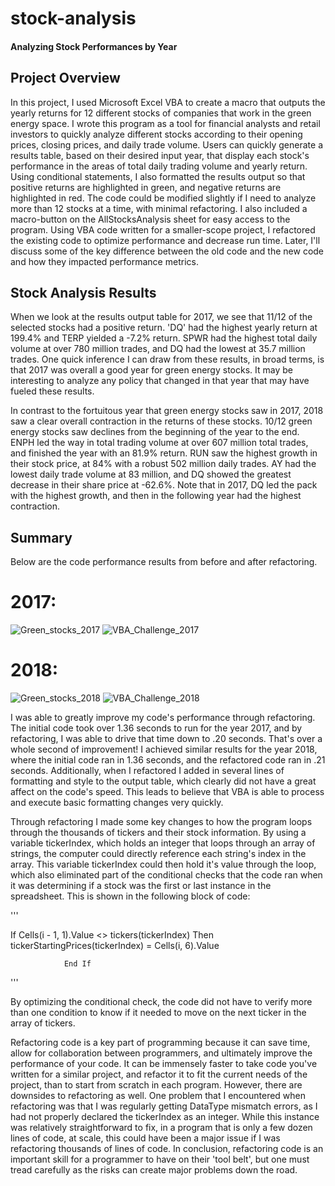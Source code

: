 # stock-analysis

#### Analyzing Stock Performances by Year

## Project Overview

In this project, I used Microsoft Excel VBA to create a macro that outputs the yearly returns for 12 different stocks of companies that work in the green energy space. I wrote this program as a tool for financial analysts and retail investors to quickly analyze different stocks according to their opening prices, closing prices, and daily trade volume. Users can quickly generate a results table, based on their desired input year, that display each stock's performance in the areas of total daily trading volume and yearly return. Using conditional statements, I also formatted the results output so that positive returns are highlighted in green, and negative returns are highlighted in red. The code could be modified slightly if I need to analyze more than 12 stocks at a time, with minimal refactoring. I also included a macro-button on the AllStocksAnalysis sheet for easy access to the program. Using VBA code written for a smaller-scope project, I refactored the existing code to optimize performance and decrease run time. Later, I'll discuss some of the key difference between the old code and the new code and how they impacted performance metrics. 

## Stock Analysis Results

When we look at the results output table for 2017, we see that 11/12 of the selected stocks had a positive return. 'DQ' had the highest yearly return at 199.4% and TERP yielded a -7.2% return. SPWR had the highest total daily volume at over 780 million trades, and DQ had the lowest at 35.7 million trades. One quick inference I can draw from these results, in broad terms, is that 2017 was overall a good year for green energy stocks. It may be interesting to analyze any policy that changed in that year that may have fueled these results. 

In contrast to the fortuitous year that green energy stocks saw in 2017, 2018 saw a clear overall contraction in the returns of these stocks. 10/12 green energy stocks saw declines from the beginning of the year to the end. ENPH led the way in total trading volume at over 607 million total trades, and finished the year with an 81.9% return. RUN saw the highest growth in their stock price, at 84% with a robust 502 million daily trades. AY had the lowest daily trade volume at 83 million, and DQ showed the greatest decrease in their share price at -62.6%. Note that in 2017, DQ led the pack with the highest growth, and then in the following year had the highest contraction. 

## Summary
Below are the code performance results from before and after refactoring. 
# 2017:

![Green_stocks_2017](https://user-images.githubusercontent.com/76958825/109364396-b5f52b80-785c-11eb-9660-eb894781d12b.png)
![VBA_Challenge_2017](https://user-images.githubusercontent.com/76958825/109364461-dfae5280-785c-11eb-9071-5232c59db948.png)

# 2018:
![Green_stocks_2018](https://user-images.githubusercontent.com/76958825/109364569-12584b00-785d-11eb-9e42-756f1a22f07f.png)
![VBA_Challenge_2018](https://user-images.githubusercontent.com/76958825/109364590-20a66700-785d-11eb-8880-7da85dedcec2.png)

I was able to greatly improve my code's performance through refactoring. The initial code took over 1.36 seconds to run for the year 2017, and by refactoring, I was able to drive that time down to .20 seconds. That's over a whole second of improvement! I achieved similar results for the year 2018, where the initial code ran in 1.36 seconds, and the refactored code ran in .21 seconds. Additionally, when I refactored I added in several lines of formatting and style to the output table, which clearly did not have a great affect on the code's speed. This leads to believe that VBA is able to process and execute basic formatting changes very quickly.

Through refactoring I made some key changes to how the program loops through the thousands of tickers and their stock information. By using a variable tickerIndex, which holds an integer that loops through an array of strings, the computer could directly reference each string's index in the array. This variable tickerIndex could then hold it's value through the loop, which also eliminated part of the conditional checks that the code ran when it was determining if a stock was the first or last instance in the spreadsheet. This is shown in the following block of code:

'''

If Cells(i - 1, 1).Value <> tickers(tickerIndex) Then
                    tickerStartingPrices(tickerIndex) = Cells(i, 6).Value
            
                End If
                
'''

By optimizing the conditional check, the code did not have to verify more than one condition to know if it needed to move on the next ticker in the array of tickers.

Refactoring code is a key part of programming because it can save time, allow for collaboration between programmers, and ultimately improve the performance of your code. It can be immensely faster to take code you've written for a similar project, and refactor it to fit the current needs of the project, than to start from scratch in each program. 
However, there are downsides to refactoring as well. One problem that I encountered when refactoring was that I was regularly getting DataType mismatch errors, as I had not properly declared the tickerIndex as an integer. While this instance was relatively straightforward to fix, in a program that is only a few dozen lines of code, at scale, this could have been a major issue if I was refactoring thousands of lines of code. 
In conclusion, refactoring code is an important skill for a programmer to have on their 'tool belt', but one must tread carefully as the risks can create major problems down the road.
